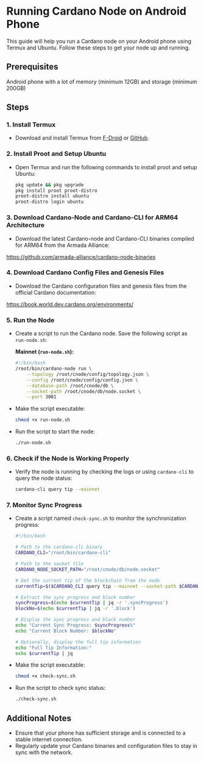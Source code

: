 
# Running Cardano Node on Android Phone

This guide will help you run a Cardano node on your Android phone using Termux and Ubuntu. Follow these steps to get your node up and running.

## Prerequisites

Android phone with a lot of memory (minimum 12GB) and storage (minimum 200GB)

## Steps

### 1. Install Termux

- Download and install Termux from [F-Droid](https://f-droid.org/en/packages/com.termux/) or [GitHub](https://github.com/termux/termux-app).

### 2. Install Proot and Setup Ubuntu

- Open Termux and run the following commands to install proot and setup Ubuntu:

  ```bash
  pkg update && pkg upgrade
  pkg install proot proot-distro
  proot-distro install ubuntu
  proot-distro login ubuntu
  ```

### 3. Download Cardano-Node and Cardano-CLI for ARM64 Architecture

- Download the latest Cardano-node and Cardano-CLI binaries compiled for ARM64 from the Armada Alliance:

https://github.com/armada-alliance/cardano-node-binaries

### 4. Download Cardano Config Files and Genesis Files

- Download the Cardano configuration files and genesis files from the official Cardano documentation:

https://book.world.dev.cardano.org/environments/

### 5. Run the Node

- Create a script to run the Cardano node. Save the following script as `run-node.sh`:

  **Mainnet (`run-node.sh`):**

  ```bash
  #!/bin/bash
  /root/bin/cardano-node run \
      --topology /root/cnode/config/topology.json \
      --config /root/cnode/config/config.json \
      --database-path /root/cnode/db \
      --socket-path /root/cnode/db/node.socket \
      --port 3001
  ```

- Make the script executable:

  ```bash
  chmod +x run-node.sh
  ```

- Run the script to start the node:

  ```bash
  ./run-node.sh
  ```

### 6. Check if the Node is Working Properly

- Verify the node is running by checking the logs or using `cardano-cli` to query the node status:

  ```bash
  cardano-cli query tip --mainnet
  ```

### 7. Monitor Sync Progress

- Create a script named `check-sync.sh` to monitor the synchronization progress:

  ```bash
  #!/bin/bash

  # Path to the cardano-cli binary
  CARDANO_CLI="/root/bin/cardano-cli"

  # Path to the socket file
  CARDANO_NODE_SOCKET_PATH="/root/cnode/db/node.socket"

  # Get the current tip of the blockchain from the node
  currentTip=$($CARDANO_CLI query tip --mainnet --socket-path $CARDANO_NODE_SOCKET_PATH)

  # Extract the sync progress and block number
  syncProgress=$(echo $currentTip | jq -r '.syncProgress')
  blockNo=$(echo $currentTip | jq -r '.block')

  # Display the sync progress and block number
  echo "Current Sync Progress: $syncProgress%"
  echo "Current Block Number: $blockNo"

  # Optionally, display the full tip information
  echo "Full Tip Information:"
  echo $currentTip | jq
  ```

- Make the script executable:

  ```bash
  chmod +x check-sync.sh
  ```

- Run the script to check sync status:

  ```bash
  ./check-sync.sh
  ```


## Additional Notes

- Ensure that your phone has sufficient storage and is connected to a stable internet connection.
- Regularly update your Cardano binaries and configuration files to stay in sync with the network.
